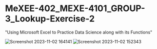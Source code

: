 # MeXEE-402_MEXE-4101_GROUP-3_Lookup-Exercise-2
"Using Microsoft Excel to Practice Data Science along with its Functions"

![Screenshot 2023-11-02 164141](https://github.com/ROXAS-NA/MeXEE-402_MEXE-4101_GROUP-3_Lookup-Exercise-2/assets/143602214/28da3d62-5e4d-4310-97d2-4672e9e30eca)
![Screenshot 2023-11-02 152343](https://github.com/ROXAS-NA/MeXEE-402_MEXE-4101_GROUP-3_Lookup-Exercise-2/assets/143602214/a497c446-55f3-45a3-844e-b515a1ce6988)


